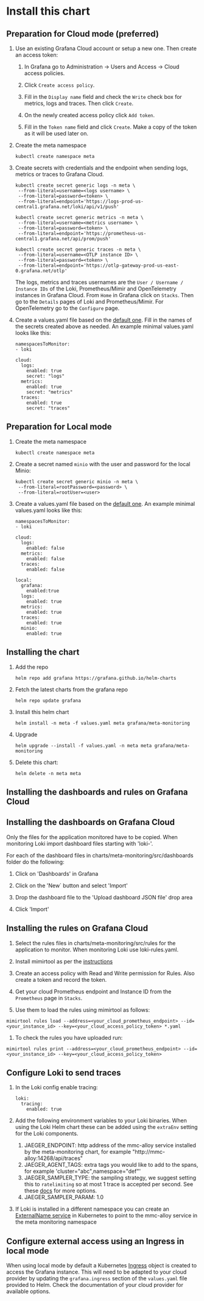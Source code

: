 # Install this chart

## Preparation for Cloud mode (preferred)

1. Use an existing Grafana Cloud account or setup a new one. Then create an access token:

   1. In Grafana go to Administration -> Users and Access -> Cloud access policies.

   1. Click `Create access policy`.

   1. Fill in the `Display name` field and check the `Write` check box for metrics, logs and traces. Then click `Create`.

   1. On the newly created access policy click `Add token`.

   1. Fill in the `Token name` field and click `Create`. Make a copy of the token as it will be used later on.

1. Create the meta namespace

   ```
   kubectl create namespace meta
   ```

1. Create secrets with credentials and the endpoint when sending logs, metrics or traces to Grafana Cloud.

   ```
   kubectl create secret generic logs -n meta \
    --from-literal=username=<logs username> \
    --from-literal=password=<token> \
    --from-literal=endpoint='https://logs-prod-us-central1.grafana.net/loki/api/v1/push'

   kubectl create secret generic metrics -n meta \
    --from-literal=username=<metrics username> \
    --from-literal=password=<token> \
    --from-literal=endpoint='https://prometheus-us-central1.grafana.net/api/prom/push'

   kubectl create secret generic traces -n meta \
    --from-literal=username=<OTLP instance ID> \
    --from-literal=password=<token> \
    --from-literal=endpoint='https://otlp-gateway-prod-us-east-0.grafana.net/otlp'
   ```

   The logs, metrics and traces usernames are the `User / Username / Instance IDs` of the Loki, Prometheus/Mimir and OpenTelemetry instances in Grafana Cloud. From `Home` in Grafana click on `Stacks`. Then go to the `Details` pages of Loki and Prometheus/Mimir. For OpenTelemetry go to the `Configure` page.

1. Create a values.yaml file based on the [default one](../charts/meta-monitoring/values.yaml). Fill in the names of the secrets created above as needed. An example minimal values.yaml looks like this:

   ```
   namespacesToMonitor:
   - loki

   cloud:
     logs:
       enabled: true
       secret: "logs"
     metrics:
       enabled: true
       secret: "metrics"
     traces:
       enabled: true
       secret: "traces"
   ```

## Preparation for Local mode

1. Create the meta namespace

   ```
   kubectl create namespace meta
   ```

1. Create a secret named `minio` with the user and password for the local Minio:

   ```
   kubectl create secret generic minio -n meta \
    --from-literal=rootPassword=<password> \
    --from-literal=rootUser=<user>
   ```

1. Create a values.yaml file based on the [default one](../charts/meta-monitoring/values.yaml). An example minimal values.yaml looks like this:

   ```
   namespacesToMonitor:
   - loki

   cloud:
     logs:
       enabled: false
     metrics:
       enabled: false
     traces:
       enabled: false

   local:
     grafana:
       enabled:true
     logs:
       enabled: true
     metrics:
       enabled: true
     traces:
       enabled: true
     minio:
       enabled: true
   ```

## Installing the chart

1. Add the repo

   ```
   helm repo add grafana https://grafana.github.io/helm-charts
   ```

1. Fetch the latest charts from the grafana repo

   ```
   helm repo update grafana
   ```


1. Install this helm chart

   ```
   helm install -n meta -f values.yaml meta grafana/meta-monitoring
   ```

1. Upgrade

   ```
   helm upgrade --install -f values.yaml -n meta meta grafana/meta-monitoring
   ```

1. Delete this chart:

   ```
   helm delete -n meta meta
   ```

## Installing the dashboards and rules on Grafana Cloud

## Installing the dashboards on Grafana Cloud

Only the files for the application monitored have to be copied. When monitoring Loki import dashboard files starting with 'loki-'.

For each of the dashboard files in charts/meta-monitoring/src/dashboards folder do the following:

1. Click on 'Dashboards' in Grafana

1. Click on the 'New` button and select 'Import'

1. Drop the dashboard file to the 'Upload dashboard JSON file' drop area

1. Click 'Import'

## Installing the rules on Grafana Cloud

1. Select the rules files in charts/meta-monitoring/src/rules for the application to monitor. When monitoring Loki use loki-rules.yaml.

1. Install mimirtool as per the [instructions](https://grafana.com/docs/mimir/latest/manage/tools/mimirtool/)

1. Create an access policy with Read and Write permission for Rules. Also create a token and record the token.

1. Get your cloud Prometheus endpoint and Instance ID from the `Prometheus` page in `Stacks`.

1. Use them to load the rules using mimirtool as follows:

  ```
  mimirtool rules load --address=<your_cloud_prometheus_endpoint> --id=<your_instance_id> --key=<your_cloud_access_policy_token> *.yaml
  ```

1. To check the rules you have uploaded run:

  ```
  mimirtool rules print --address=<your_cloud_prometheus_endpoint> --id=<your_instance_id> --key=<your_cloud_access_policy_token>
  ```

## Configure Loki to send traces

1. In the Loki config enable tracing:

   ```
   loki:
     tracing:
       enabled: true
   ```

1. Add the following environment variables to your Loki binaries. When using the Loki Helm chart these can be added using the `extraEnv` setting for the Loki components.

   1. JAEGER_ENDPOINT: http address of the mmc-alloy service installed by the meta-monitoring chart, for example "http://mmc-alloy:14268/api/traces"
   1. JAEGER_AGENT_TAGS: extra tags you would like to add to the spans, for example  'cluster="abc",namespace="def"'
   1. JAEGER_SAMPLER_TYPE: the sampling strategy, we suggest setting this to `ratelimiting` so at most 1 trace is accepted per second. See these [docs](https://www.jaegertracing.io/docs/1.57/sampling/) for more options.
   1. JAEGER_SAMPLER_PARAM: 1.0

1. If Loki is installed in a different namespace you can create an [ExternalName service](https://kubernetes.io/docs/concepts/services-networking/service/#externalname) in Kubernetes to point to the mmc-alloy service in the meta monitoring namespace

## Configure external access using an Ingress in local mode

When using local mode by default a Kubernetes [Ingress](https://kubernetes.io/docs/concepts/services-networking/ingress/) object is created to access the Grafana instance. This will need to be adapted to your cloud provider by updating the `grafana.ingress` section of the `values.yaml` file provided to Helm. Check the documentation of your cloud provider for available options.